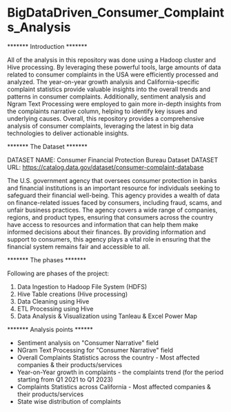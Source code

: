 # BigDataDriven_Consumer_Complaints_Analysis
******* Introduction *******

All of the analysis in this repository was done using a Hadoop cluster and Hive processing. By leveraging these powerful tools, large amounts of data related to consumer complaints in the USA were efficiently processed and analyzed. The year-on-year growth analysis and California-specific complaint statistics provide valuable insights into the overall trends and patterns in consumer complaints. Additionally, sentiment analysis and Ngram Text Processing were employed to gain more in-depth insights from the complaints narrative column, helping to identify key issues and underlying causes. Overall, this repository provides a comprehensive analysis of consumer complaints, leveraging the latest in big data technologies to deliver actionable insights.


******* The Dataset *******

DATASET NAME:  Consumer Financial Protection Bureau Dataset
DATASET URL: https://catalog.data.gov/dataset/consumer-complaint-database

The U.S. government agency that oversees consumer protection in banks and financial institutions is an important resource for individuals seeking to safeguard their financial well-being. This agency provides a wealth of data on finance-related issues faced by consumers, including fraud, scams, and unfair business practices. The agency covers a wide range of companies, regions, and product types, ensuring that consumers across the country have access to resources and information that can help them make informed decisions about their finances. By providing information and support to consumers, this agency plays a vital role in ensuring that the financial system remains fair and accessible to all.


******* The phases *******

Following are phases of the project:
1. Data Ingestion to Hadoop File System (HDFS)
2. Hive Table creations (Hive processing)
3. Data Cleaning using Hive
4. ETL Processing using Hive
5. Data Analysis & Visualization using Tanleau & Excel Power Map

******* Analysis points ******

- Sentiment analysis on "Consumer Narrative" field
- NGram Text Processing for "Consumer Narrative" field
- Overall Complaints Statistics across the country - Most affected companies & their products/services
- Year-on-Year growth in complaints - the complaints trend (for the period starting from Q1 2021 to Q1 2023)
- Complaints Statistics across California - Most affected companies & their products/services
- State wise distribution of complaints
